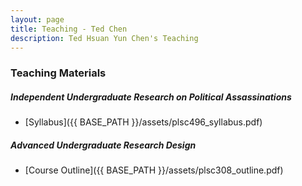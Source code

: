 ```yaml
---
layout: page
title: Teaching - Ted Chen
description: Ted Hsuan Yun Chen's Teaching
---
```



### Teaching Materials
##### Independent Undergraduate Research on Political Assassinations 
- [Syllabus]({{ BASE_PATH }}/assets/plsc496_syllabus.pdf)

##### Advanced Undergraduate Research Design 
- [Course Outline]({{ BASE_PATH }}/assets/plsc308_outline.pdf)